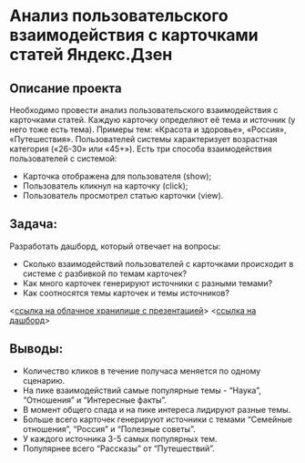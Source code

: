 # Анализ пользовательского взаимодействия с карточками статей Яндекс.Дзен
## Описание проекта
Необходимо провести анализ пользовательского взаимодействия с карточками статей. Каждую карточку определяют её тема и источник (у него тоже есть тема). Примеры тем: «Красота и здоровье», «Россия», «Путешествия». Пользователей системы характеризует возрастная категория («26-30» или «45+»). Есть три способа взаимодействия пользователей с системой:
- Карточка отображена для пользователя (show);
- Пользователь кликнул на карточку (click);
- Пользователь просмотрел статью карточки (view).

## Задача:
Разработать дашборд, который отвечает на вопросы: 
- Сколько взаимодействий пользователей с карточками происходит в системе с разбивкой по темам карточек?
- Как много карточек генерируют источники с разными темами?
- Как соотносятся темы карточек и темы источников?

<[ссылка на облачное хранилище с презентацией](https://drive.google.com/file/d/1_9wSb3VcVLW6Z9zBno5PMQy2g1VxvJTl/view?usp=sharing)>
<[ссылка на дашборд](https://public.tableau.com/app/profile/angela.kurbatova/viz/project_11_yandex_dzen/Dashboard?publish=yes)>

## Выводы:
- Количество кликов в течение получаса меняется по одному сценарию.
- На пике взаимодействий самые популярные темы - “Наука”, “Отношения” и “Интересные факты”.
- В момент общего спада и на пике интереса лидируют разные темы.
- Больше всего карточек генерируют источники с темами “Семейные отношения”, “Россия” и “Полезные советы”.
- У каждого источника 3-5 самых популярных тем.
- Популярнее всего “Рассказы” от “Путешествий”.